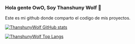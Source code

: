 ### Hola gente OwO, Soy Thanshuny Wolf 👋
Este es mi github donde comparto el codigo de mis proyectos.

[![ThanshunyWolf GitHub stats](https://github-readme-stats.vercel.app/api?username=ThanshunyWolf&show_icons=true&theme=algolia)](https://github.com/anuraghazra/github-readme-stats)

[![ThanshunyWolf Top Langs](https://github-readme-stats.vercel.app/api/top-langs/?username=ThanshunyWolf&layout=compact&show_icons=true&theme=algolia)](https://github.com/anuraghazra/github-readme-stats)

<!--
**Thanshuny/Thanshuny** is a ✨ _special_ ✨ repository because its `README.md` (this file) appears on your GitHub profile.

Here are some ideas to get you started:

- 🔭 I’m currently working on ...
- 🌱 I’m currently learning ...
- 👯 I’m looking to collaborate on ...
- 🤔 I’m looking for help with ...
- 💬 Ask me about ...
- 📫 How to reach me: ...
- 😄 Pronouns: ...
- ⚡ Fun fact: ...
-->

